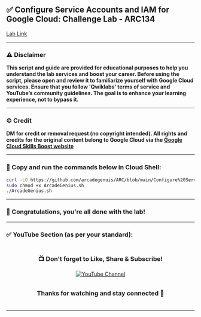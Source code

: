 
## ✅ **Configure Service Accounts and IAM for Google Cloud: Challenge Lab - ARC134**

[Lab Link](https://www.cloudskillsboost.google/focuses/67219?parent=catalog)


---

### ⚠️ Disclaimer

**This script and guide are provided for educational purposes to help you understand the lab services and boost your career. Before using the script, please open and review it to familiarize yourself with Google Cloud services. Ensure that you follow 'Qwiklabs' terms of service and YouTube’s community guidelines. The goal is to enhance your learning experience, not to bypass it.**

---

### © Credit

**DM for credit or removal request (no copyright intended). All rights and credits for the original content belong to Google Cloud via the [Google Cloud Skills Boost website](https://www.cloudskillsboost.google/)**

---

### 🚨 Copy and run the commands below in Cloud Shell:

```bash
curl -LO https://github.com/arcadegenuis/ARC/blob/main/Configure%20Service%20Accounts%20and%20IAM%20for%20Google%20Cloud%3A%20Challenge%20Lab/ArcadeGenius.sh
sudo chmod +x ArcadeGenius.sh
./ArcadeGenius.sh
```

---

### 🎉 Congratulations, you're all done with the lab!

---

### 

### ✅ YouTube Section (as per your standard):

<div align="center" style="padding: 5px;"> 
  <h3>📺 Don't forget to Like, Share & Subscribe!</h3>  
  <a href="https://www.youtube.com/@ArcadeGenius-z1"> 
    <img src="https://img.shields.io/badge/YouTube-Arcade%20Genius-FF0000?style=for-the-badge&logo=youtube&logoColor=white" alt="YouTube Channel"> 
  </a> 
</div>

<div align="center" style="padding: 5px;"> 
  <h3>Thanks for watching and stay connected 🙂</h3> 
</div>

---

